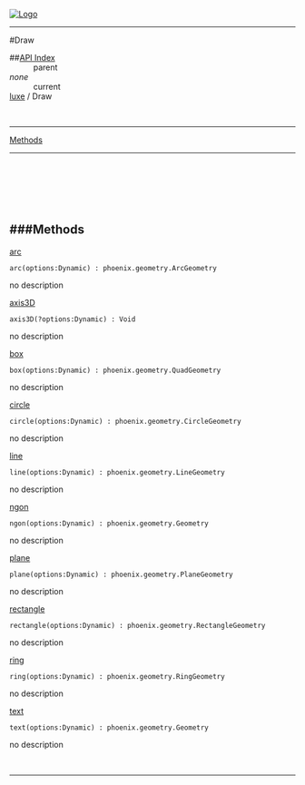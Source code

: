 
[![Logo](../../images/logo.png)](../../index.html)

---

#Draw


##[API Index](../../api/index.html#luxe)   
&emsp;&emsp;&emsp;parent    
_none_   
&emsp;&emsp;&emsp;current    
[luxe](./) / Draw

<br/>

---


[Methods](#Methods)   


---

&nbsp;   

&nbsp;   

&nbsp;   

<a class="lift" name="Methods" ></a>
###Methods   
---
<a class="lift" name="arc" href="#arc">arc</a>



`arc(options:Dynamic) : phoenix.geometry.ArcGeometry`

<span class="small_desc_flat"> no description </span>   

<a class="lift" name="axis3D" href="#axis3D">axis3D</a>



`axis3D(?options:Dynamic) : Void`

<span class="small_desc_flat"> no description </span>   

<a class="lift" name="box" href="#box">box</a>



`box(options:Dynamic) : phoenix.geometry.QuadGeometry`

<span class="small_desc_flat"> no description </span>   

<a class="lift" name="circle" href="#circle">circle</a>



`circle(options:Dynamic) : phoenix.geometry.CircleGeometry`

<span class="small_desc_flat"> no description </span>   

<a class="lift" name="line" href="#line">line</a>



`line(options:Dynamic) : phoenix.geometry.LineGeometry`

<span class="small_desc_flat"> no description </span>   

<a class="lift" name="ngon" href="#ngon">ngon</a>



`ngon(options:Dynamic) : phoenix.geometry.Geometry`

<span class="small_desc_flat"> no description </span>   

<a class="lift" name="plane" href="#plane">plane</a>



`plane(options:Dynamic) : phoenix.geometry.PlaneGeometry`

<span class="small_desc_flat"> no description </span>   

<a class="lift" name="rectangle" href="#rectangle">rectangle</a>



`rectangle(options:Dynamic) : phoenix.geometry.RectangleGeometry`

<span class="small_desc_flat"> no description </span>   

<a class="lift" name="ring" href="#ring">ring</a>



`ring(options:Dynamic) : phoenix.geometry.RingGeometry`

<span class="small_desc_flat"> no description </span>   

<a class="lift" name="text" href="#text">text</a>



`text(options:Dynamic) : phoenix.geometry.Geometry`

<span class="small_desc_flat"> no description </span>   



&nbsp;
&nbsp;
&nbsp;

---  


&nbsp;   
&nbsp;   